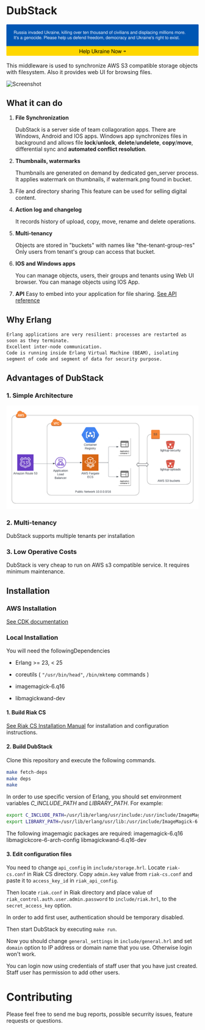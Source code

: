 # DubStack

[![SWUbanner](https://raw.githubusercontent.com/vshymanskyy/StandWithUkraine/main/banner2-direct.svg)](https://github.com/vshymanskyy/StandWithUkraine/blob/main/docs/README.md)

This middleware is used to synchronize AWS S3 compatible storage objects with filesystem. Also it provides web UI for browsing files.

![Screenshot](doc/dubstack.png)

## What it can do

1. **File Synchronization**

    DubStack is a server side of team collagoration apps. There are Windows, Android and IOS apps.
    Windows app synchronizes files in background and allows file **lock**/**unlock**,
    **delete**/**undelete**, **copy**/**move**, differential sync and **automated conflict resolution**.

2. **Thumbnails, watermarks**

    Thumbnails are generated on demand by dedicated gen_server process.
    It applies watermark on thumbnails, if watermark.png found in bucket.

3. File and directory sharing
    This feature can be used for selling digital content.

4. **Action log and changelog**

    It records history of upload, copy, move, rename and delete operations.

5. **Multi-tenancy**

    Objects are stored in "buckets" with names like "the-tenant-group-res"
    Only users from tenant's group can access that bucket.

6. **IOS and Windows apps**

    You can manage objects, users, their groups and tenants using Web UI browser.
    You can manage objects using IOS App.

7. **API**
    Easy to embed into your application for file sharing.
    [See API reference](API.md)


## Why Erlang
    Erlang applications are very resilient: processes are restarted as soon as they terminate.
    Excellent inter-node communication.
    Code is running inside Erlang Virtual Machine (BEAM), isolating segment of code and segment of data for security purpose.


## Advantages of DubStack

### 1. Simple Architecture

![DubStack Application](cdk/aws_architecture.png)


### 2. Multi-tenancy

DubStack supports multiple tenants per installation


### 3. Low Operative Costs

DubStack is very cheap to run on AWS s3 compatible service. It requires minimum maintenance.



## Installation

### AWS Installation

[See CDK documentation](cdk/README.md)


### Local Installation

You will need the followingDependencies

* Erlang >= 23, < 25

* coreutils ( ``"/usr/bin/head"``, ``/bin/mktemp`` commands )

* imagemagick-6.q16

* libmagickwand-dev


#### 1. Build Riak CS

[See Riak CS Installation Manual](/doc/riak_cs_setup.md) for installation and configuration instructions.

#### 2. Build DubStack

Clone this repository and execute the following commands.
```sh
make fetch-deps
make deps
make
```

In order to use specific version of Erlang, you should set environment variables 
*C_INCLUDE_PATH* and *LIBRARY_PATH*. For example:
```sh
export C_INCLUDE_PATH=/usr/lib/erlang/usr/include:/usr/include/ImageMagick-6:/usr/include/x86_64-linux-gnu/ImageMagick-6
export LIBRARY_PATH=/usr/lib/erlang/usr/lib:/usr/include/ImageMagick-6
```

The following imagemagic packages are required:
imagemagick-6.q16 libmagickcore-6-arch-config libmagickwand-6.q16-dev

#### 3. Edit configuration files

You need to change ``api_config`` in ``include/storage.hrl``.
Locate ``riak-cs.conf`` in Riak CS directory. Copy ``admin.key`` value from ``riak-cs.conf``
and paste it to ``access_key_id`` in ``riak_api_config``.

Then locate ``riak.conf`` in Riak directory and place value of ``riak_control.auth.user.admin.password``
to ``include/riak.hrl``, to the ``secret_access_key`` option.

In order to add first user, authentication should be temporary disabled.

Then start DubStack by executing ``make run``.


Now you should change ``general_settings`` in ``include/general.hrl`` and set
``domain`` option to IP address or domain name that you use.
Otherwise login won't work.

You can login now using credentials of staff user that you have just created.
Staff user has permission to add other users.



# Contributing

Please feel free to send me bug reports, possible securrity issues, feature requests or questions.
